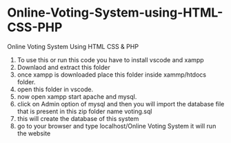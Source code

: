 # Online-Voting-System-using-HTML-CSS-PHP
Online Voting System Using HTML CSS &amp; PHP

1. To use this or run this code you have to install vscode and xampp
2. Downlaod and extract this folder
3.  once xampp is downloaded  place this folder inside  xammp/htdocs folder.
5.  open this folder in vscode.
6. now open xampp start apache and mysql.
7. click on Admin option of mysql and then you will import the database file that is present in this zip folder name voting.sql
8. this will create the database of this system 
9. go to your browser and type localhost/Online Voting System it will run the website
